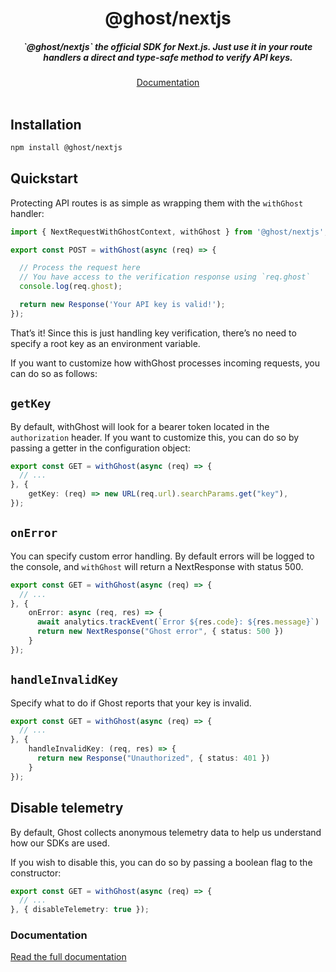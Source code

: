 <div align="center">
    <h1 align="center">@ghost/nextjs</h1>
    <h5>`@ghost/nextjs` the official SDK for Next.js. Just use it in your route handlers a direct and type-safe method to verify API keys.</h5>
</div>

<div align="center">
  <a href="https://www.ghost.com/docs/libraries/ts/nextjs">Documentation</a>
</div>
<br/>

## Installation

```bash
npm install @ghost/nextjs
```

## Quickstart

Protecting API routes is as simple as wrapping them with the ```withGhost``` handler:

```ts
import { NextRequestWithGhostContext, withGhost } from '@ghost/nextjs';

export const POST = withGhost(async (req) => {

  // Process the request here
  // You have access to the verification response using `req.ghost`
  console.log(req.ghost);

  return new Response('Your API key is valid!');
});
```

That’s it! Since this is just handling key verification, there’s no need to specify a root key as an environment variable.

If you want to customize how withGhost processes incoming requests, you can do so as follows:

## ```getKey```
By default, withGhost will look for a bearer token located in the ```authorization``` header. If you want to customize this, you can do so by passing a getter in the configuration object:

```ts
export const GET = withGhost(async (req) => {
  // ...
}, {
	getKey: (req) => new URL(req.url).searchParams.get("key"),
});
```

## ```onError```

You can specify custom error handling. By default errors will be logged to the console, and ```withGhost``` will return a NextResponse with status 500.

```ts
export const GET = withGhost(async (req) => {
  // ...
}, {
	onError: async (req, res) => {
      await analytics.trackEvent(`Error ${res.code}: ${res.message}`)
      return new NextResponse("Ghost error", { status: 500 })
    }
});
```

## ```handleInvalidKey```

Specify what to do if Ghost reports that your key is invalid.

```ts
export const GET = withGhost(async (req) => {
  // ...
}, {
	handleInvalidKey: (req, res) => {
      return new Response("Unauthorized", { status: 401 })
    }
});
```


## Disable telemetry

By default, Ghost collects anonymous telemetry data to help us understand how our SDKs are used.

If you wish to disable this, you can do so by passing a boolean flag to the constructor:

```ts
export const GET = withGhost(async (req) => {
  // ...
}, { disableTelemetry: true });
```

### Documentation

[Read the full documentation](https://www.ghost.com/docs/libraries/ts/nextjs)